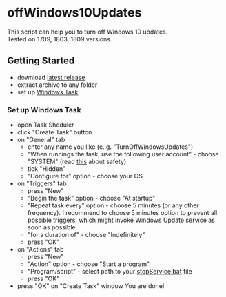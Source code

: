 # offWindows10Updates

This script can help you to turn off Windows 10 updates.  
Tested on 1709, 1803, 1809 versions.

## Getting Started

* download [latest release](https://github.com/Tarasovych/offWindows10Updates/releases/tag/1.0)
* extract archive to any folder
* set up [Windows Task](#set-up-windows-task)

### Set up Windows Task

* open Task Sheduler
* click "Create Task" button
* on "General" tab
  * enter any name you like (e. g. "TurnOffWindowsUpdates")
  * "When runnings the task, use the following user account" - choose "SYSTEM" (read [this](https://superuser.com/a/1168592/739412) about safety)
  * tick "Hidden"
  * "Configure for" option - choose your OS
* on "Triggers" tab
  * press "New"
  * "Begin the task" option - choose "At startup"
  * "Repeat task every" option - choose 5 minutes (or any other frequency). I recommend to choose 5 minutes option to prevent all possible triggers, which might invoke Windows Update service as soon as possible
  * "for a duration of" - choose "Indefinitely"
  * press "OK"
* on "Actions" tab
  * press "New"
  * "Action" option - choose "Start a program"
  * "Program/script" - select path to your [stopService.bat](stopService.bat) file
  * press "OK"
* press "OK" on "Create Task" window
You are done!
